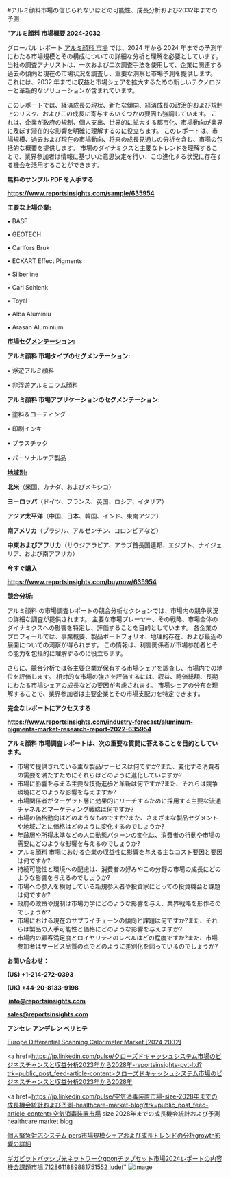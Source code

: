 #アルミ顔料市場の信じられないほどの可能性、成長分析および2032年までの予測

"<strong>アルミ顔料 市場概要 2024-2032</strong>

グローバル レポート <a href=https://www.reportsinsights.com/sample/635954>アルミ顔料 市場</a> では、2024 年から 2024 年までの予測年にわたる市場規模とその構成についての詳細な分析と理解を必要としています。 当社の調査アナリストは、一次および二次調査手法を使用して、企業に関連する過去の傾向と現在の市場状況を調査し、重要な洞察と市場予測を提供します。 これには、2032 年までに収益と市場シェアを拡大​​するための新しいテクノロジーと革新的なソリューションが含まれています。

このレポートでは、経済成長の現状、新たな傾向、経済成長の政治的および規制上のリスク、およびこの成長に寄与するいくつかの要因も強調しています。 これは、企業が政府の規制、個人支出、世界的に拡大する都市化、市場動向が業界に及ぼす潜在的な影響を明確に理解するのに役立ちます。 このレポートは、市場規模、過去および現在の市場動向、将来の成長見通しの分析を含む、市場の包括的な概要を提供します。 市場のダイナミクスと主要なトレンドを理解することで、業界参加者は情報に基づいた意思決定を行い、この進化する状況に存在する機会を活用することができます。

<strong><b>無料のサンプル PDF を入手する</b></strong>

<a href=https://www.reportsinsights.com/sample/635954><strong><u>https://www.reportsinsights.com/sample/635954</u></strong></a>

<strong>主要な上場企業:</strong>

• BASF

• GEOTECH

• Carlfors Bruk

• ECKART Effect Pigments

• Silberline

• Carl Schlenk

• Toyal

• Alba Aluminiu

• Arasan Aluminium

<strong><u>市場セグメンテーション</u></strong><strong><u>:</u></strong>

<strong>アルミ顔料 市場タイプのセグメンテーション:</strong>

• 浮遊アルミ顔料

• 非浮遊アルミニウム顔料

<strong>アルミ顔料 市場アプリケーションのセグメンテーション:</strong>

• 塗料＆コーティング

• 印刷インキ

• プラスチック

• パーソナルケア製品

<strong><u>地域別</u></strong><strong><u>:</u></strong>

<strong>北米</strong>（米国、カナダ、およびメキシコ）

<strong>ヨーロッパ</strong>（ドイツ、フランス、英国、ロシア、イタリア）

<strong>アジア太平洋</strong>（中国、日本、韓国、インド、東南アジア）

<strong>南アメリカ</strong>（ブラジル、アルゼンチン、コロンビアなど）

<strong>中東およびアフリカ</strong>（サウジアラビア、アラブ首長国連邦、エジプト、ナイジェリア、および南アフリカ）

<strong>今すぐ購入</strong>

<a href=https://www.reportsinsights.com/buynow/635954><strong><u>https://www.reportsinsights.com/buynow/635954</u></strong></a>

<strong><u>競合分析:</u></strong>

アルミ顔料 の市場調査レポートの競合分析セクションでは、市場内の競争状況の詳細な調査が提供されます。 主要な市場プレーヤー、その戦略、市場全体のダイナミクスへの影響を特定し、評価することを目的としています。 各企業のプロフィールでは、事業概要、製品ポートフォリオ、地理的存在、および最近の展開についての洞察が得られます。 この情報は、利害関係者が市場参加者とその能力を包括的に理解するのに役立ちます。

さらに、競合分析では各主要企業が保有する市場シェアを調査し、市場内での地位を評価します。 相対的な市場の強さを評価するには、収益、時価総額、長期にわたる市場シェアの成長などの要因が考慮されます。 市場シェアの分布を理解することで、業界参加者は主要企業とその市場支配力を特定できます。

<strong>完全なレポートにアクセスする</strong>

<a href=https://www.reportsinsights.com/industry-forecast/aluminum-pigments-market-research-report-2022-635954><strong><u><b>https://www.reportsinsights.com/industry-forecast/aluminum-pigments-market-research-report-2022-635954</b></u></strong></a>

<strong><b>アルミ顔料 市場調査レポートは、次の重要な質問に答えることを目的としています。</b></strong>
<ul>
  <li>市場で提供されている主な製品/サービスは何ですか?また、変化する消費者の需要を満たすためにそれらはどのように進化していますか?</li>
  <li>市場に影響を与える主要な技術進歩と革新は何ですか?また、それらは競争環境にどのような影響を与えますか?</li>
  <li>市場関係者がターゲット層に効果的にリーチするために採用する主要な流通チャネルとマーケティング戦略は何ですか?</li>
  <li>市場の価格動向はどのようなものですか?また、さまざまな製品セグメントや地域ごとに価格はどのように変化するのでしょうか?</li>
  <li>年齢層や所得水準などの人口動態パターンの変化は、消費者の行動や市場の需要にどのような影響を与えるのでしょうか?</li>
  <li>アルミ顔料 市場における企業の収益性に影響を与える主なコスト要因と要因は何ですか?</li>
  <li>持続可能性と環境への配慮は、消費者の好みやこの分野の市場の成長にどのような影響を与えるのでしょうか?</li>
  <li>市場への参入を検討している新規参入者や投資家にとっての投資機会と課題は何ですか?</li>
  <li>政府の政策や規制は市場力学にどのような影響を与え、業界戦略を形作るのでしょうか?</li>
  <li>市場における現在のサプライチェーンの傾向と課題は何ですか?また、それらは製品の入手可能性と価格にどのような影響を与えますか?</li>
  <li>市場内の顧客満足度とロイヤリティのレベルはどの程度ですか?また、市場参加者はサービス品質の点でどのように差別化を図っているのでしょうか?</li>
</ul>
<strong>お問い合わせ：</strong>

<strong>(US) +1-214-272-0393</strong>

<strong>(UK) +44-20-8133-9198</strong>

<strong> </strong><a href=info@reportsinsights.com><strong><u>info@reportsinsights.com</u></strong></a>

<a href=sales@reportsinsights.com><strong><u>sales@reportsinsights.com</u></strong></a>

<strong>アンセレ アンデレン ベリヒテ</strong>

<a href=https://www.linkedin.com/pulse/europe-differential-scanning-calorimeter-market-in-depth-e1l0f/>Europe Differential Scanning Calorimeter Market [2024 2032]</a>

<a href=https://jp.linkedin.com/pulse/クローズドキャッシュシステム市場のビジネスチャンスと収益分析2023年から2028年-reportsinsights-pvt-ltd?trk=public_post_feed-article-content>クローズドキャッシュシステム市場のビジネスチャンスと収益分析2023年から2028年</a>

<a href=https://jp.linkedin.com/pulse/空気消毒装置市場-size-2028年までの成長機会統計および予測-healthcare-market-blog?trk=public_post_feed-article-content>空気消毒装置市場 size 2028年までの成長機会統計および予測 healthcare market blog</a>

<a href=https://www.linkedin.com/pulse/個人緊急対応システム-pers市場規模シェアおよび成長トレンドの分析growth影響の詳細/>個人緊急対応システム pers市場規模シェアおよび成長トレンドの分析growth影響の詳細</a>

<a href=https://www.linkedin.com/pulse/ギガビットパッシブ光ネットワークgponチップセット市場2024レポートの内容機会課題市場-7128611889881751552-iudef/>ギガビットパッシブ光ネットワークgponチップセット市場2024レポートの内容機会課題市場 7128611889881751552 iudef</a>"
![image](https://github.com/aakesh123242/RIMarket/assets/158431203/126dfe81-2878-4981-8a7b-28e899e42099)
